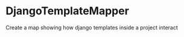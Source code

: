DjangoTemplateMapper
====================

Create a map showing how django templates inside a project interact